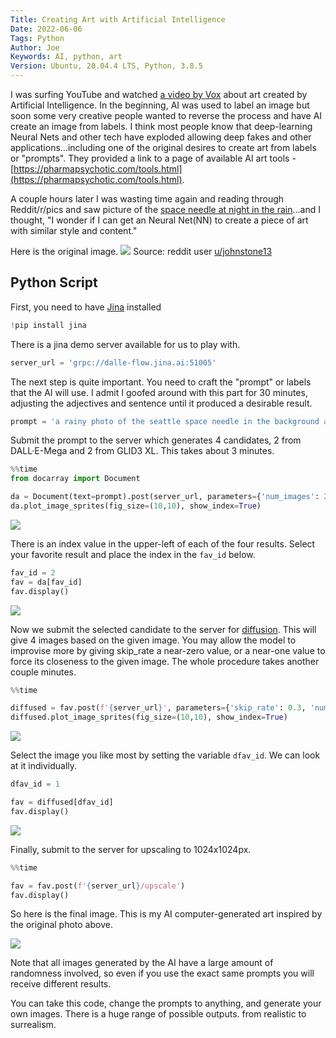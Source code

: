 ```yaml
---
Title: Creating Art with Artificial Intelligence
Date: 2022-06-06
Tags: Python
Author: Joe
Keywords: AI, python, art
Version: Ubuntu, 20.04.4 LTS, Python, 3.8.5
---
```


I was surfing YouTube and watched [a video by Vox](https://www.youtube.com/watch?v=SVcsDDABEkM&t=680s) about art created by Artificial Intelligence. In the beginning, AI was used to label an image but soon some very creative people wanted to reverse the process and have AI create an image from labels. I think most people know that deep-learning Neural Nets and other tech have exploded allowing deep fakes and other applications...including one of the original desires to create art from labels or "prompts". They provided a link to a page of available AI art tools - [https://pharmapsychotic.com/tools.html](https://pharmapsychotic.com/tools.html).

A couple hours later I was wasting time again and reading through Reddit/r/pics and saw picture of the [space needle at night in the rain](https://www.reddit.com/r/pics/comments/v5qrtz/space_needle_from_a_hotel_window_on_a_rainy_night/)...and I thought, "I wonder if I can get an Neural Net(NN) to create a piece of art with similar style and content."

Here is the original image.
![](/images/2022/AIArt_01.png)
Source: reddit user [u/johnstone13](https://www.reddit.com/user/rjohnstone13/) 

## Python Script
First, you need to have [Jina](https://github.com/jina-ai/jina) installed
```python
!pip install jina
```
There is a jina demo server available for us to play with.
```python
server_url = 'grpc://dalle-flow.jina.ai:51005'
```
The next step is quite important. You need to craft the "prompt" or labels that the AI will use. I admit I goofed around with this part for 30 minutes, adjusting the adjectives and sentence until it produced a desirable result. 
```python
prompt = 'a rainy photo of the seattle space needle in the background and buildings in the foreground from a hotel window at night'
```
Submit the prompt to the server which generates 4 candidates, 2 from DALL·E-Mega and 2 from GLID3 XL. This takes about 3 minutes.
```python
%%time
from docarray import Document

da = Document(text=prompt).post(server_url, parameters={'num_images': 2}).matches
da.plot_image_sprites(fig_size=(10,10), show_index=True)
```
![](/images/2022/AIArt_02.png)

There is an index value in the upper-left of each of the four results. Select your favorite result and place the index in the `fav_id` below.
```python
fav_id = 2
fav = da[fav_id]
fav.display()
```

![](/images/2022/AIArt_03.png)

Now we submit the selected candidate to the server for [diffusion](https://www.assemblyai.com/blog/diffusion-models-for-machine-learning-introduction/). This will give 4 images based on the given image. You may allow the model to improvise more by giving skip_rate a near-zero value, or a near-one value to force its closeness to the given image. The whole procedure takes another couple minutes. 

```python
%%time

diffused = fav.post(f'{server_url}', parameters={'skip_rate': 0.3, 'num_images': 4}, target_executor='diffusion').matches
diffused.plot_image_sprites(fig_size=(10,10), show_index=True)
```

![](/images/2022/AIArt_04.png)

Select the image you like most by setting the variable `dfav_id`. We can look at it individually.

```python
dfav_id = 1

fav = diffused[dfav_id]
fav.display()
```

![](/images/2022/AIArt_05.png)

Finally, submit to the server for upscaling to 1024x1024px.

```python
%%time

fav = fav.post(f'{server_url}/upscale')
fav.display()
```
So here is the final image. This is my AI computer-generated art inspired by the original photo above.

![](/images/2022/AIArt_06.png)

Note that all images generated by the AI have a large amount of randomness involved, so even if you use the exact same prompts you will receive different results. 

You can take this code, change the prompts to anything, and generate your own images. There is a huge range of possible outputs. from realistic to surrealism. 
